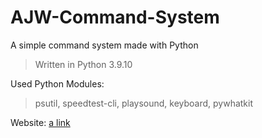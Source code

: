 # AJW-Command-System
A simple command system made with Python

>Written in Python 3.9.10

Used Python Modules:
>psutil, speedtest-cli, playsound, keyboard, pywhatkit

Website: [a link](https://sites.google.com/view/ajw-cmd-system/) 
